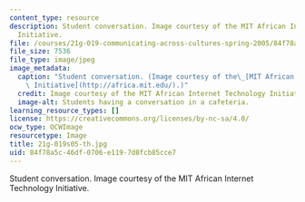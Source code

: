 ```yaml
---
content_type: resource
description: Student conversation. Image courtesy of the MIT African Internet Technology
  Initiative.
file: /courses/21g-019-communicating-across-cultures-spring-2005/84f78a5c46df0706e1197d8fcb85cce7_21g-019s05-th.jpg
file_size: 7536
file_type: image/jpeg
image_metadata:
  caption: "Student conversation. (Image courtesy of the\_[MIT African Internet Technology\
    \ Initiative](http://africa.mit.edu/).)"
  credit: Image courtesy of the MIT African Internet Technology Initiative.
  image-alt: Students having a conversation in a cafeteria.
learning_resource_types: []
license: https://creativecommons.org/licenses/by-nc-sa/4.0/
ocw_type: OCWImage
resourcetype: Image
title: 21g-019s05-th.jpg
uid: 84f78a5c-46df-0706-e119-7d8fcb85cce7
---
```

Student conversation. Image courtesy of the MIT African Internet Technology Initiative.